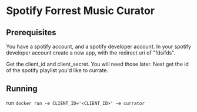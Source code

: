 # Spotify Forrest Music Curator

## Prerequisites

You have a spotify account, and a spotify developer account. In your spotify developer account create a new app, with the redirect uri of "fdsifds".

Get the client_id and client_secret. You will need those later. Next get the id of the spotify playlist you'd like to currate.

## Running

run `docker run -e CLIENT_ID='<CLIENT_ID>' -e currator`
